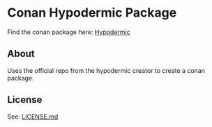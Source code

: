 # Conan Hypodermic Package
Find the conan package here: [Hypodermic][bintray]

## About
Uses the official repo from the hypodermic creator to create a conan package.

## License
See: [LICENSE.md][license]

[bintray]: https://bintray.com/strootje/conan
[license]: http://raw.github.com/
